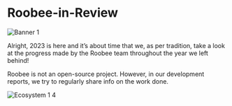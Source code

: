 # Roobee-in-Review

![Banner 1](https://user-images.githubusercontent.com/104764186/212908060-211f680e-f7fa-4baf-9f73-94b688bacdfc.jpg)

Alright, 2023 is here and it’s about time that we, as per tradition, take a look at the progress made by the Roobee team throughout the year we left behind!

Roobee is not an open-source project. However, in our development reports, we try to regularly share info on the work done.

![Ecosystem 1 4](https://user-images.githubusercontent.com/104764186/212907938-831cde55-ec08-4c4e-8d53-c714eacad756.jpg)
